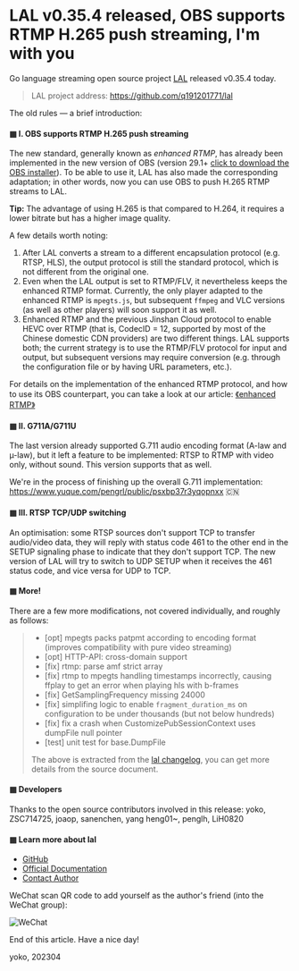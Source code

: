 # LAL v0.35.4 released, OBS supports RTMP H.265 push streaming, I'm with you

Go language streaming open source project [LAL](https://github.com/q191201771/lal) released v0.35.4 today.

> LAL project address: https://github.com/q191201771/lal

The old rules — a brief introduction:

#### ▦ I. OBS supports RTMP H.265 push streaming

The new standard, generally known as _enhanced RTMP_, has already been implemented in the new version of OBS (version 29.1+ [click to download the OBS installer](https://github.com/obsproject/obs-studio/releases)). To be able to use it, LAL has also made the corresponding adaptation; in other words, now you can use OBS to push H.265 RTMP streams to LAL.

**Tip:** The advantage of using H.265 is that compared to H.264, it requires a lower bitrate but has a higher image quality.

A few details worth noting:

1. After LAL converts a stream to a different encapsulation protocol (e.g. RTSP, HLS), the output protocol is still the standard protocol, which is not different from the original one.
2. Even when the LAL output is set to RTMP/FLV, it nevertheless keeps the enhanced RTMP format. Currently, the only player adapted to the enhanced RTMP is `mpegts.js`, but subsequent `ffmpeg` and VLC versions (as well as other players) will soon support it as well.
3. Enhanced RTMP and the previous Jinshan Cloud protocol to enable HEVC over RTMP (that is, CodecID = 12, supported by most of the Chinese domestic CDN providers) are two different things. LAL supports both; the current strategy is to use the RTMP/FLV protocol for input and output, but subsequent versions may require conversion (e.g. through the configuration file or by having URL parameters, etc.).

For details on the implementation of the enhanced RTMP protocol, and how to use its OBS counterpart, you can take a look at our article: [《enhanced RTMP》](enhanced_rtmp.md)

#### ▦ II. G711A/G711U

The last version already supported G.711 audio encoding format (A-law and µ-law), but it left a feature to be implemented: RTSP to RTMP with video only, without sound. This version supports that as well.

We're in the process of finishing up the overall G.711 implementation: https://www.yuque.com/pengrl/public/psxbp37r3yqopnxx 🇨🇳

#### ▦ III. RTSP TCP/UDP switching

An optimisation: some RTSP sources don't support TCP to transfer audio/video data, they will reply with status code 461 to the other end in the SETUP signaling phase to indicate that they don't support TCP. The new version of LAL will try to switch to UDP SETUP when it receives the 461 status code, and vice versa for UDP to TCP.

#### ▦ More!

There are a few more modifications, not covered individually, and roughly as follows:

> - [opt] mpegts packs patpmt according to encoding format (improves compatibility with pure video streaming)
> - [opt] HTTP-API: cross-domain support
> - [fix] rtmp: parse amf strict array
> - [fix] rtmp to mpegts handling timestamps incorrectly, causing ffplay to get an error when playing hls with b-frames
> - [fix] GetSamplingFrequency missing 24000
> - [fix] simplifing logic to enable `fragment_duration_ms` on configuration to be under thousands (but not below hundreds)
> - [fix] fix a crash when CustomizePubSessionContext uses dumpFile null pointer
> - [test] unit test for base.DumpFile
>
> The above is extracted from the [lal changelog](../CHANGELOG.md), you can get more details from the source document.

#### ▦ Developers

Thanks to the open source contributors involved in this release: yoko, ZSC714725, joaop, sanenchen, yang heng01~, penglh, LiH0820

#### ▦ Learn more about lal

- [GitHub](https://github.com/q191201771/lal)
- [Official Documentation](https://pengrl.com/lal)
- [Contact Author](https://pengrl.com/lal/#/Author)

WeChat scan QR code to add yourself as the author's friend (into the WeChat group):

![WeChat](https://pengrl.com/images/yoko_vx.jpeg?date=2304)

End of this article. Have a nice day!

yoko, 202304
